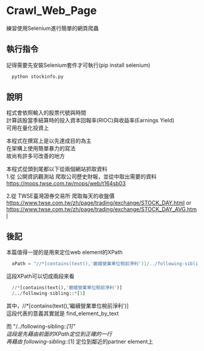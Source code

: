 # Crawl_Web_Page
練習使用Selenium進行簡單的網頁爬蟲

## 執行指令
記得需要先安裝Selenium套件才可執行(pip install selenium)
```python
  python stockinfo.py
```

## 說明
程式會依照輸入的股票代號與時間  
計算該股當季結算時的投入資本回報率(RIOC)與收益率(Earnings Yield)  
可用在量化投資上  

本程式在撰寫上是以先達成目的為主  
在架構上使用簡單暴力的寫法  
故尚有許多可改善的地方  

本程式從頭到尾都以下從兩個網站抓取資料  
1.從 公開資訊觀測站 爬取公司歷史財報，並從中取出需要的資料  
https://mops.twse.com.tw/mops/web/t164sb03  

2.從 TWSE臺灣證券交易所 爬取每天的收盤價  
https://www.twse.com.tw/zh/page/trading/exchange/STOCK_DAY.html or  
https://www.twse.com.tw/zh/page/trading/exchange/STOCK_DAY_AVG.html  

## 後記
本篇值得一提的是用來定位web element的XPath  
```python
  xPath = "//*[contains(text(),'繼續營業單位稅前淨利')]/../following-sibling::*[1]"
```
這段XPath可以切成兩段來看 
```python
  //*[contains(text(),'繼續營業單位稅前淨利')]
  /../following-sibling::*[1]
```
其中，//*[contains(text(),'繼續營業單位稅前淨利')]  
這段代表的意義其實就是 find_element_by_text  

而 "/../following-sibling::*[1]"  
這段是先藉由前面的XPath定位到正確的一行  
再藉由 following-sibling::*[1] 定位到鄰近的partner element上  